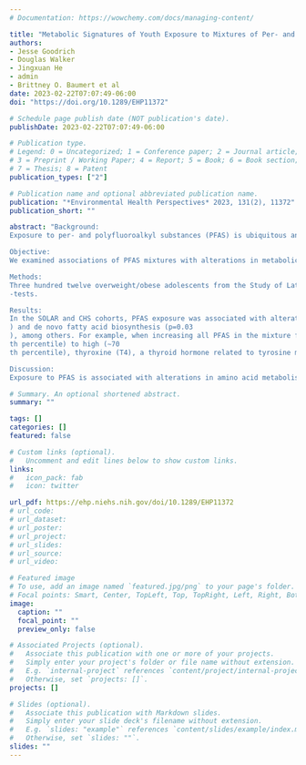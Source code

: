 ```yaml
---
# Documentation: https://wowchemy.com/docs/managing-content/

title: "Metabolic Signatures of Youth Exposure to Mixtures of Per- and Polyfluoroalkyl Substances: A Multi-Cohort Study"
authors: 
- Jesse Goodrich
- Douglas Walker
- Jingxuan He
- admin 
- Brittney O. Baumert et al
date: 2023-02-22T07:07:49-06:00
doi: "https://doi.org/10.1289/EHP11372"

# Schedule page publish date (NOT publication's date).
publishDate: 2023-02-22T07:07:49-06:00

# Publication type.
# Legend: 0 = Uncategorized; 1 = Conference paper; 2 = Journal article;
# 3 = Preprint / Working Paper; 4 = Report; 5 = Book; 6 = Book section;
# 7 = Thesis; 8 = Patent
publication_types: ["2"]

# Publication name and optional abbreviated publication name.
publication: "*Environmental Health Perspectives* 2023, 131(2), 11372"
publication_short: ""

abstract: "Background:
Exposure to per- and polyfluoroalkyl substances (PFAS) is ubiquitous and has been associated with an increased risk of several cardiometabolic diseases. However, the metabolic pathways linking PFAS exposure and human disease are unclear.

Objective:
We examined associations of PFAS mixtures with alterations in metabolic pathways in independent cohorts of adolescents and young adults.

Methods:
Three hundred twelve overweight/obese adolescents from the Study of Latino Adolescents at Risk (SOLAR) and 137 young adults from the Southern California Children’s Health Study (CHS) were included in the analysis. Plasma PFAS and the metabolome were determined using liquid-chromatography/high-resolution mass spectrometry. A metabolome-wide association study was performed on log-transformed metabolites using Bayesian regression with a g-prior specification and g-computation for modeling exposure mixtures to estimate the impact of exposure to a mixture of six ubiquitous PFAS (PFOS, PFHxS, PFHpS, PFOA, PFNA, and PFDA). Pathway enrichment analysis was performed using Mummichog and Gene Set Enrichment Analysis. Significance across cohorts was determined using weighted Z
-tests.

Results:
In the SOLAR and CHS cohorts, PFAS exposure was associated with alterations in tyrosine metabolism (meta-analysis p=0.00002
) and de novo fatty acid biosynthesis (p=0.03
), among others. For example, when increasing all PFAS in the mixture from low (∼30
th percentile) to high (∼70
th percentile), thyroxine (T4), a thyroid hormone related to tyrosine metabolism, increased by 0.72 standard deviations (SDs; equivalent to a standardized mean difference) in the SOLAR cohort (95% Bayesian credible interval (BCI): 0.00, 1.20) and 1.60 SD in the CHS cohort (95% BCI: 0.39, 2.80). Similarly, when going from low to high PFAS exposure, arachidonic acid increased by 0.81 SD in the SOLAR cohort (95% BCI: 0.37, 1.30) and 0.67 SD in the CHS cohort (95% BCI: 0.00, 1.50). In general, no individual PFAS appeared to drive the observed associations.

Discussion:
Exposure to PFAS is associated with alterations in amino acid metabolism and lipid metabolism in adolescents and young adults."

# Summary. An optional shortened abstract.
summary: ""

tags: []
categories: []
featured: false

# Custom links (optional).
#   Uncomment and edit lines below to show custom links.
links:
#   icon_pack: fab
#   icon: twitter

url_pdf: https://ehp.niehs.nih.gov/doi/10.1289/EHP11372
# url_code:
# url_dataset:
# url_poster:
# url_project:
# url_slides:
# url_source:
# url_video:

# Featured image
# To use, add an image named `featured.jpg/png` to your page's folder. 
# Focal points: Smart, Center, TopLeft, Top, TopRight, Left, Right, BottomLeft, Bottom, BottomRight.
image:
  caption: ""
  focal_point: ""
  preview_only: false

# Associated Projects (optional).
#   Associate this publication with one or more of your projects.
#   Simply enter your project's folder or file name without extension.
#   E.g. `internal-project` references `content/project/internal-project/index.md`.
#   Otherwise, set `projects: []`.
projects: []

# Slides (optional).
#   Associate this publication with Markdown slides.
#   Simply enter your slide deck's filename without extension.
#   E.g. `slides: "example"` references `content/slides/example/index.md`.
#   Otherwise, set `slides: ""`.
slides: ""
---
```

